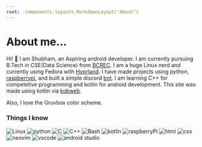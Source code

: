 ```yaml
---
root: .components.layouts.MarkdownLayout("About")
---
```


# About me...

Hi! 👋 I am Shubham, an Aspiring android developer. I am currently pursuing 
B.Tech in CSE(Data Science) from [BCREC](https://bcrec.ac.in). I am a huge Linux nerd and currently using Fedora
with [Hyprland](https://www.github.com/shub39/dotfiles). I have made projects using 
python, [raspberrypi](https://www.github.com/shub39/fingerprint_attendance), and built a
simple discord [bot](https://www.github.com/shub39/scrapify).
I am learning C++ for competetive programming and kotlin for android development. This
site was made using kotlin via [kobweb](https://www.github.com/shub39/portfolio).



Also, I love the Gruvbox color scheme.

### Things I know

![Linux](https://img.shields.io/badge/Linux-d79921?style=for-the-badge&logo=Linux&logoColor=282828)
![python](https://img.shields.io/badge/python-d65d0e?style=for-the-badge&logo=python&logoColor=282828)
![C](https://img.shields.io/badge/C-458588?style=for-the-badge&logo=C&logoColor=282828)
![C++](https://img.shields.io/badge/C%2B%2B-b16286?style=for-the-badge&logo=C%2B%2B&logoColor=282828)
![Bash](https://img.shields.io/badge/Bash-98971a?style=for-the-badge&logo=zsh&logoColor=282828)
![kotlin](https://img.shields.io/badge/kotlin-689d6a?style=for-the-badge&logo=kotlin&logoColor=282828)
![raspberryPi](https://img.shields.io/badge/raspberryPi-458588?style=for-the-badge&logo=raspberrypi&logoColor=282828)
![html](https://img.shields.io/badge/html-b16286?style=for-the-badge&logo=html5&logoColor=282828)
![css](https://img.shields.io/badge/css-98971a?style=for-the-badge&logo=css3&logoColor=282828)
![neovim](https://img.shields.io/badge/neovim-d65d0e?style=for-the-badge&logo=neovim&logoColor=282828)
![vscode](https://img.shields.io/badge/vscode-689d6a?style=for-the-badge&logo=visual+studio+code&logoColor=282828)
![android studio](https://img.shields.io/badge/android_studio-689d6a?style=for-the-badge&logo=android+studio&logoColor=282828)
